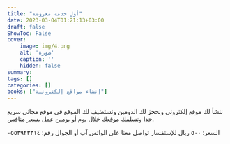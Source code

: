 ```yaml
---
title: "أول خدمة معروضة"
date: 2023-03-04T01:21:13+03:00
draft: false
ShowToc: False
cover:
    image: img/4.png
    alt: 'صورة'
    caption: ''
    hidden: false
summary: 
tags: []
categories: []
books: ["إنشاء مواقع إلكترونية"]
---
```

ننشأ لك موقع إلكتروني ونحجز لك الدومين ونستضيف لك الموقع في موقع مجاني سريع جدا ونسلمك موقعك خلال يوم أو يومين عمل بسعر منافس.

السعر: ٥٠٠ ريال
للإستفسار تواصل معنا على الواتس آب أو الجوال رقم: ٠٥٥٣٩٢٣٣١٤